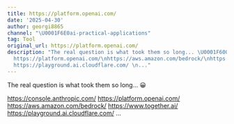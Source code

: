 ```yaml
---
title: https://platform.openai.com/
date: '2025-04-30'
author: georgi8865
channel: "\U0001F6E0ai-practical-applications"
tag: Tool
original_url: https://platform.openai.com/
description: "The real question is what took them so long... \U0001F600 \n\nhttps://console.anthropic.com/\n\
  https://platform.openai.com/\nhttps://aws.amazon.com/bedrock/\nhttps://www.together.ai/\n\
  https://playground.ai.cloudflare.com/ \n..."
---
```


The real question is what took them so long... 😀 

https://console.anthropic.com/
https://platform.openai.com/
https://aws.amazon.com/bedrock/
https://www.together.ai/
https://playground.ai.cloudflare.com/ 
...